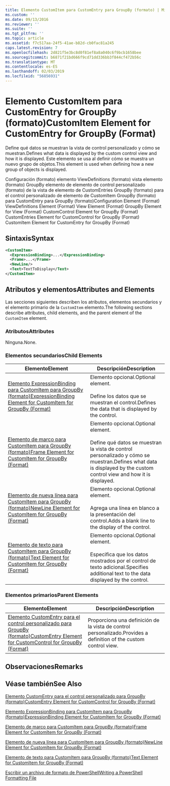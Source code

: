 ```yaml
---
title: Elemento CustomItem para CustomEntry para GroupBy (formato) | Microsoft Docs
ms.custom: ''
ms.date: 09/13/2016
ms.reviewer: ''
ms.suite: ''
ms.tgt_pltfrm: ''
ms.topic: article
ms.assetid: f7c517aa-24f5-41ae-b82d-cb0fac81a245
caps.latest.revision: 7
ms.openlocfilehash: 2d821f5e3bc8d0f81ef8a8a040c6f9bcb1658bee
ms.sourcegitcommit: b6871f21bd666f9cd71dd336bb3f844cf472b56c
ms.translationtype: MT
ms.contentlocale: es-ES
ms.lasthandoff: 02/03/2019
ms.locfileid: "56856931"
---
```

# <a name="customitem-element-for-customentry-for-groupby-format"></a><span data-ttu-id="1af8e-102">Elemento CustomItem para CustomEntry for GroupBy (formato)</span><span class="sxs-lookup"><span data-stu-id="1af8e-102">CustomItem Element for CustomEntry for GroupBy (Format)</span></span>

<span data-ttu-id="1af8e-103">Define qué datos se muestran la vista de control personalizado y cómo se muestran.</span><span class="sxs-lookup"><span data-stu-id="1af8e-103">Defines what data is displayed by the custom control view and how it is displayed.</span></span> <span data-ttu-id="1af8e-104">Este elemento se usa al definir cómo se muestra un nuevo grupo de objetos.</span><span class="sxs-lookup"><span data-stu-id="1af8e-104">This element is used when defining how a new group of objects is displayed.</span></span>

<span data-ttu-id="1af8e-105">Configuración (formato) elemento ViewDefinitions (formato) vista elemento (formato) GroupBy elemento de elemento de control personalizado (formato) de la vista de elemento de CustomEntries GroupBy (formato) para el control personalizado de elemento de CustomItem GroupBy (formato) para CustomEntry para GroupBy (formato)</span><span class="sxs-lookup"><span data-stu-id="1af8e-105">Configuration Element (Format) ViewDefinitions Element (Format) View Element (Format) GroupBy Element for View (Format) CustomControl Element for GroupBy (Format) CustomEntries Element for CustomControl for GroupBy (Format) CustomItem Element for CustomEntry for GroupBy (Format)</span></span>

## <a name="syntax"></a><span data-ttu-id="1af8e-106">Sintaxis</span><span class="sxs-lookup"><span data-stu-id="1af8e-106">Syntax</span></span>

```xml
<CustomItem>
  <ExpressionBinding>...</ExpressionBinding>
  <Frame>...</Frame>
  <NewLine/>
  <Text>TextToDisplay</Text>
</CustomItem>
```

## <a name="attributes-and-elements"></a><span data-ttu-id="1af8e-107">Atributos y elementos</span><span class="sxs-lookup"><span data-stu-id="1af8e-107">Attributes and Elements</span></span>

<span data-ttu-id="1af8e-108">Las secciones siguientes describen los atributos, elementos secundarios y el elemento primario de la `CustomItem` elemento.</span><span class="sxs-lookup"><span data-stu-id="1af8e-108">The following sections describe attributes, child elements, and the parent element of the `CustomItem` element.</span></span>

### <a name="attributes"></a><span data-ttu-id="1af8e-109">Atributos</span><span class="sxs-lookup"><span data-stu-id="1af8e-109">Attributes</span></span>

<span data-ttu-id="1af8e-110">Ninguna.</span><span class="sxs-lookup"><span data-stu-id="1af8e-110">None.</span></span>

### <a name="child-elements"></a><span data-ttu-id="1af8e-111">Elementos secundarios</span><span class="sxs-lookup"><span data-stu-id="1af8e-111">Child Elements</span></span>

|<span data-ttu-id="1af8e-112">Elemento</span><span class="sxs-lookup"><span data-stu-id="1af8e-112">Element</span></span>|<span data-ttu-id="1af8e-113">Descripción</span><span class="sxs-lookup"><span data-stu-id="1af8e-113">Description</span></span>|
|-------------|-----------------|
|[<span data-ttu-id="1af8e-114">Elemento ExpressionBinding para CustomItem para GroupBy (formato)</span><span class="sxs-lookup"><span data-stu-id="1af8e-114">ExpressionBinding Element for CustomItem for GroupBy (Format)</span></span>](./expressionbinding-element-for-customitem-for-groupby-format.md)|<span data-ttu-id="1af8e-115">Elemento opcional.</span><span class="sxs-lookup"><span data-stu-id="1af8e-115">Optional element.</span></span><br /><br /> <span data-ttu-id="1af8e-116">Define los datos que se muestran el control.</span><span class="sxs-lookup"><span data-stu-id="1af8e-116">Defines the data that is displayed by the control.</span></span>|
|[<span data-ttu-id="1af8e-117">Elemento de marco para CustomItem para GroupBy (formato)</span><span class="sxs-lookup"><span data-stu-id="1af8e-117">Frame Element for CustomItem for GroupBy (Format)</span></span>](./frame-element-for-customitem-for-groupby-format.md)|<span data-ttu-id="1af8e-118">Elemento opcional.</span><span class="sxs-lookup"><span data-stu-id="1af8e-118">Optional element.</span></span><br /><br /> <span data-ttu-id="1af8e-119">Define qué datos se muestran la vista de control personalizado y cómo se muestran.</span><span class="sxs-lookup"><span data-stu-id="1af8e-119">Defines what data is displayed by the custom control view and how it is displayed.</span></span>|
|[<span data-ttu-id="1af8e-120">Elemento de nueva línea para CustomItem para GroupBy (formato)</span><span class="sxs-lookup"><span data-stu-id="1af8e-120">NewLine Element for CustomItem for GroupBy (Format)</span></span>](./newline-element-for-customitem-for-groupby-format.md)|<span data-ttu-id="1af8e-121">Elemento opcional.</span><span class="sxs-lookup"><span data-stu-id="1af8e-121">Optional element.</span></span><br /><br /> <span data-ttu-id="1af8e-122">Agrega una línea en blanco a la presentación del control.</span><span class="sxs-lookup"><span data-stu-id="1af8e-122">Adds a blank line to the display of the control.</span></span>|
|[<span data-ttu-id="1af8e-123">Elemento de texto para CustomItem para GroupBy (formato)</span><span class="sxs-lookup"><span data-stu-id="1af8e-123">Text Element for CustomItem for GroupBy (Format)</span></span>](./text-element-for-customitem-for-groupby-format.md)|<span data-ttu-id="1af8e-124">Elemento opcional.</span><span class="sxs-lookup"><span data-stu-id="1af8e-124">Optional element.</span></span><br /><br /> <span data-ttu-id="1af8e-125">Especifica que los datos mostrados por el control de texto adicional.</span><span class="sxs-lookup"><span data-stu-id="1af8e-125">Specifies additional text to the data displayed by the control.</span></span>|

### <a name="parent-elements"></a><span data-ttu-id="1af8e-126">Elementos primarios</span><span class="sxs-lookup"><span data-stu-id="1af8e-126">Parent Elements</span></span>

|<span data-ttu-id="1af8e-127">Elemento</span><span class="sxs-lookup"><span data-stu-id="1af8e-127">Element</span></span>|<span data-ttu-id="1af8e-128">Descripción</span><span class="sxs-lookup"><span data-stu-id="1af8e-128">Description</span></span>|
|-------------|-----------------|
|[<span data-ttu-id="1af8e-129">Elemento CustomEntry para el control personalizado para GroupBy (formato)</span><span class="sxs-lookup"><span data-stu-id="1af8e-129">CustomEntry Element for CustomControl for GroupBy (Format)</span></span>](./customentry-element-for-customcontrol-for-groupby-format.md)|<span data-ttu-id="1af8e-130">Proporciona una definición de la vista de control personalizado.</span><span class="sxs-lookup"><span data-stu-id="1af8e-130">Provides a definition of the custom control view.</span></span>|

## <a name="remarks"></a><span data-ttu-id="1af8e-131">Observaciones</span><span class="sxs-lookup"><span data-stu-id="1af8e-131">Remarks</span></span>

## <a name="see-also"></a><span data-ttu-id="1af8e-132">Véase también</span><span class="sxs-lookup"><span data-stu-id="1af8e-132">See Also</span></span>

[<span data-ttu-id="1af8e-133">Elemento CustomEntry para el control personalizado para GroupBy (formato)</span><span class="sxs-lookup"><span data-stu-id="1af8e-133">CustomEntry Element for CustomControl for GroupBy (Format)</span></span>](./customentry-element-for-customcontrol-for-groupby-format.md)

[<span data-ttu-id="1af8e-134">Elemento ExpressionBinding para CustomItem para GroupBy (formato)</span><span class="sxs-lookup"><span data-stu-id="1af8e-134">ExpressionBinding Element for CustomItem for GroupBy (Format)</span></span>](./expressionbinding-element-for-customitem-for-groupby-format.md)

[<span data-ttu-id="1af8e-135">Elemento de marco para CustomItem para GroupBy (formato)</span><span class="sxs-lookup"><span data-stu-id="1af8e-135">Frame Element for CustomItem for GroupBy (Format)</span></span>](./frame-element-for-customitem-for-groupby-format.md)

[<span data-ttu-id="1af8e-136">Elemento de nueva línea para CustomItem para GroupBy (formato)</span><span class="sxs-lookup"><span data-stu-id="1af8e-136">NewLine Element for CustomItem for GroupBy (Format)</span></span>](./newline-element-for-customitem-for-groupby-format.md)

[<span data-ttu-id="1af8e-137">Elemento de texto para CustomItem para GroupBy (formato)</span><span class="sxs-lookup"><span data-stu-id="1af8e-137">Text Element for CustomItem for GroupBy (Format)</span></span>](./text-element-for-customitem-for-groupby-format.md)

[<span data-ttu-id="1af8e-138">Escribir un archivo de formato de PowerShell</span><span class="sxs-lookup"><span data-stu-id="1af8e-138">Writing a PowerShell Formatting File</span></span>](./writing-a-powershell-formatting-file.md)
